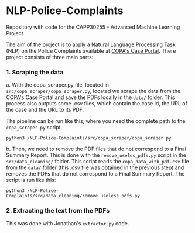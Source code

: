 # NLP-Police-Complaints

Repository with code for the CAPP30255 - Advanced Machine Learning Project

The aim of the project is to apply a Natural Language Processing Task (NLP) on the Police Complaints available at [COPA's Case Portal](https://www.chicagocopa.org/data-cases/case-portal/). There project consists of three main parts:

### 1. Scraping the data

a. With the copa_scraper.py file, located in `src/copa_scraper/copa_scraper.py`, located we scrape the data from the COPA's Case Portal and save the PDFs locally in the `data/` folder. This process also outputs some .csv files, which contain the case id, the URL of the case and the URL to its PDF.

The pipeline can be run like this, where you need the complete path to the `copa_scraper.py` script.

```python3 /NLP-Police-Complaints/src/copa_scraper/copa_scraper.py```

b. Then, we need to remove the PDF files that do not correspond to a Final Summary Report. This is done with the `remove_useles_pdfs.py` script in the `src/data_cleaning/` folder. This script reads the `copa_data_with_pdf.csv` file from the `data/` folder (this .csv file was obtained in the previous step) and removes the PDFs that do not correspond to a Final Summary Report. The script is run like this:

```python3 /NLP-Police-Complaints/src/data_cleaning/remove_useless_pdfs.py```


### 2. Extracting the text from the PDFs

This was done with Jonathan's `extractor.py` code.



